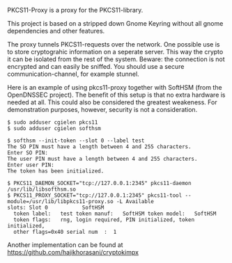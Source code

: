 PKCS11-Proxy is a proxy for the PKCS11-library.

This project is based on a stripped down Gnome Keyring without all gnome
dependencies and other features.

The proxy tunnels PKCS11-requests over the network.  One possible use
is to store cryptograhic information on a seperate server.  This way
the crypto it can be isolated from the rest of the system.  Beware:
the connection is not encrypted and can easily be sniffed.  You should
use a secure communication-channel, for example stunnel.

Here is an example of using pkcs11-proxy together with SoftHSM (from the
OpenDNSSEC project).  The benefit of this setup is that no extra hardware
is needed at all.  This could also be considered the greatest weakeness.
For demonstration purposes, however, security is not a consideration.

    $ sudo adduser cgielen pkcs11
    $ sudo adduser cgielen softhsm
    
    $ softhsm --init-token --slot 0 --label test
    The SO PIN must have a length between 4 and 255 characters.
    Enter SO PIN:
    The user PIN must have a length between 4 and 255 characters.
    Enter user PIN:
    The token has been initialized.
    
    $ PKCS11_DAEMON_SOCKET="tcp://127.0.0.1:2345" pkcs11-daemon /usr/lib/libsofthsm.so
    $ PKCS11_PROXY_SOCKET="tcp://127.0.0.1:2345" pkcs11-tool --module=/usr/lib/libpkcs11-proxy.so -L Available
    slots: Slot 0           SoftHSM
      token label:   test token manuf:   SoftHSM token model:   SoftHSM
      token flags:   rng, login required, PIN initialized, token initialized,
      other flags=0x40 serial num  :  1
      

Another implementation can be found at https://github.com/hajikhorasani/cryptokimpx
